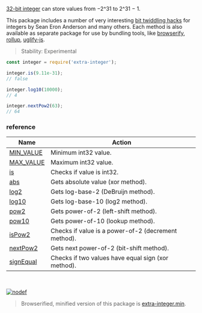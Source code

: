 [32-bit integer] can store values from −2^31 to 2^31 − 1.

This package includes a number of very interesting [bit twiddling hacks] for
integers by Sean Eron Anderson and many others. Each method is also available
as separate package for use by bundling tools, like [browserify], [rollup],
[uglify-js].

> Stability: Experimental

```javascript
const integer = require('extra-integer');

integer.is(9.11e-31);
// false

integer.log10(10000);
// 4

integer.nextPow2(63);
// 64
```

### reference

| Name                | Action
|---------------------|-------
| [MIN_VALUE]         | Minimum int32 value.
| [MAX_VALUE]         | Maximum int32 value.
| [is]                | Checks if value is int32.
| [abs]               | Gets absolute value (xor method).
| [log2]              | Gets log-base-2 (DeBruijn method).
| [log10]             | Gets log-base-10 (log2 method).
| [pow2]              | Gets power-of-2 (left-shift method).
| [pow10]             | Gets power-of-10 (lookup method).
| [isPow2]            | Checks if value is a power-of-2 (decrement method).
| [nextPow2]          | Gets next power-of-2 (bit-shift method).
| [signEqual]         | Checks if two values have equal sign (xor method).

<br>

[![nodef](https://merferry.glitch.me/card/extra-integer.svg)](https://nodef.github.io)

> Browserified, minified version of this package is [extra-integer.min].

[32-bit integer]: https://developer.mozilla.org/en-US/docs/Web/JavaScript/Reference/Operators/Bitwise_Operators
[bit twiddling hacks]: https://graphics.stanford.edu/~seander/bithacks.html
[extra-integer.min]: https://www.npmjs.com/package/extra-integer.min
[browserify]: https://www.npmjs.com/package/browserify
[rollup]: https://www.npmjs.com/package/rollup
[uglify-js]: https://www.npmjs.com/package/uglify-js
[MIN_VALUE]: https://github.com/nodef/extra-integer/wiki/MIN_VALUE
[MAX_VALUE]: https://github.com/nodef/extra-integer/wiki/MAX_VALUE
[is]: https://github.com/nodef/extra-integer/wiki/is
[abs]: https://github.com/nodef/extra-integer/wiki/abs
[log2]: https://github.com/nodef/extra-integer/wiki/log2
[log10]: https://github.com/nodef/extra-integer/wiki/log10
[pow2]: https://github.com/nodef/extra-integer/wiki/pow2
[pow10]: https://github.com/nodef/extra-integer/wiki/pow10
[isPow2]: https://github.com/nodef/extra-integer/wiki/isPow2
[nextPow2]: https://github.com/nodef/extra-integer/wiki/nextPow2
[signEqual]: https://github.com/nodef/extra-integer/wiki/signEqual
